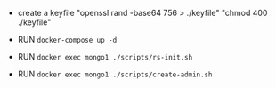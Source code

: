 - create a keyfile
    "openssl rand -base64 756 > ./keyfile"
    "chmod 400 ./keyfile"

- RUN `docker-compose up -d`
- RUN `docker exec mongo1 ./scripts/rs-init.sh`
- RUN `docker exec mongo1 ./scripts/create-admin.sh`